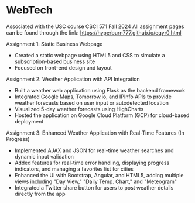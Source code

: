# WebTech
Associated with the USC course CSCI 571 Fall 2024
All assignment pages can be found through the link: https://hyperburn777.github.io/eqyr0.html

Assignment 1: Static Business Webpage
- Created a static webpage using HTML5 and CSS to simulate a subscription-based business site
- Focused on front-end design and layout
  
Assignment 2: Weather Application with API Integration
- Built a weather web application using Flask as the backend framework
- Integrated Google Maps, Tomorrow.io, and IPInfo APIs to provide weather forecasts based on user input or autodetected location
- Visualized 5-day weather forecasts using HighCharts
- Hosted the application on Google Cloud Platform (GCP) for cloud-based deployment
  
Assignment 3: Enhanced Weather Application with Real-Time Features (In Progress)
- Implemented AJAX and JSON for real-time weather searches and dynamic input validation
- Added features for real-time error handling, displaying progress indicators, and managing a favorites list for cities
- Enhanced the UI with Bootstrap, Angular, and HTML5, adding multiple views including "Day View," "Daily Temp. Chart," and "Meteogram"
- Integrated a Twitter share button for users to post weather details directly from the app
